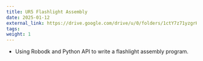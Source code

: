 ```yaml
---
title: UR5 Flashlight Assembly
date: 2025-01-12
external_link: https://drive.google.com/drive/u/0/folders/1ctY7z71yzgrHjeew_uOCG2yhOH7aU4XC
tags:
weight: 1
---
```


- Using Robodk and Python API to write a flashlight assembly program.
<!--more-->
